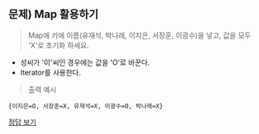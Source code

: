 ## 문제) Map 활용하기  
> Map에 키에 이름(유재석, 박나래, 이지은, 서장훈, 이광수)을 넣고, 값을 모두 'X'로 초기화 하세요.  

* 성씨가 '이'씨인 경우에는 값을 'O'로 바꾼다.  
* Iterator를 사용한다.  

> 출력 예시
```
{이지은=O, 서장훈=X, 유재석=X, 이광수=O, 박나래=X}
```

[정답 보기](Quiz01.java)